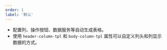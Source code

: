 ```yaml
---
order: 1
label: '默认'
---
```


- 配置列、操作按钮、数据服务等自动生成表格。
- 使用 `header-column-tpl` 和 `body-column-tpl` 属性可以自定义列头和列显示数据的方式。
